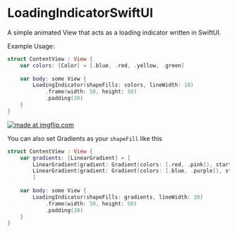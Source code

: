 # LoadingIndicatorSwiftUI

A simple animated View that acts as a loading indicator written in SwiftUI.

Example Usage:
```swift
struct ContentView : View {
    var colors: [Color] = [.blue, .red, .yellow, .green]
    
    var body: some View {
        LoadingIndicator(shapeFills: colors, lineWidth: 10)
            .frame(width: 50, height: 50)
            .padding(20)
    }
}
```
<a href="https://imgflip.com/gif/35f5p8"><img src="https://i.imgflip.com/35f5p8.gif" title="made at imgflip.com"/></a>

You can also set Gradients as your `shapeFill` like this 
```swift
struct ContentView : View {
    var gradients: [LinearGradient] = [
        LinearGradient(gradient: Gradient(colors: [.red, .pink]), startPoint: .leading, endPoint: .trailing),
        LinearGradient(gradient: Gradient(colors: [.blue, .purple]), startPoint: .leading, endPoint: .trailing)
        ]
    
    var body: some View {
        LoadingIndicator(shapeFills: gradients, lineWidth: 10)
            .frame(width: 50, height: 50)
            .padding(20)
    }
}
```
